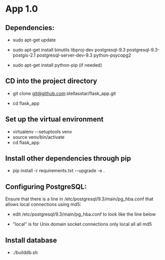 # App 1.0

## Dependencies:

- sudo apt-get update

- sudo apt-get install binutils libproj-dev postgresql-9.3 postgresql-9.3-postgis-2.1 postgresql-server-dev-9.3 python-psycopg2

- sudo apt-get install python-pip (if needed)

## CD into the project directory
- git clone git@github.com:stellasstar/flask_app.git

- cd flask_app

## Set up the virtual environment
- virtualenv --setuptools venv 
- source venv/bin/activate
- cd flask_app

## Install other dependencies through pip 
- pip install -r requirements.txt --upgrade -e .

## Configuring PostgreSQL:

Ensure that there is a line in /etc/postgresql/9.3/main/pg_hba.conf that allows local connections using md5:
- edit /etc/postgresql/9.3/main/pg_hba.conf to look like the line below

- "local" is for Unix domain socket connections only local all all md5

## Install database
- ./builddb.sh 
